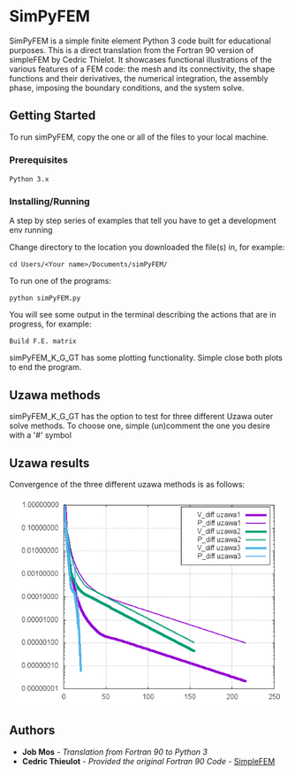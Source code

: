 # SimPyFEM

SimPyFEM is a simple finite element Python 3 code built for educational purposes. 
This is a direct translation from the Fortran 90 version of simpleFEM by Cedric Thielot.
It showcases functional illustrations of the various features of a FEM code: the mesh and its connectivity, the shape functions and their derivatives, the numerical integration, the assembly phase, imposing the boundary conditions, and the system solve. 

## Getting Started

To run simPyFEM, copy the one or all of the files to your local machine.

### Prerequisites

```
Python 3.x
```

### Installing/Running

A step by step series of examples that tell you have to get a development env running

Change directory to the location you downloaded the file(s) in, for example: 

```
cd Users/<Your name>/Documents/simPyFEM/
```

To run one of the programs:

```
python simPyFEM.py
```

You will see some output in the terminal describing the actions that are in progress, for example:

```
Build F.E. matrix
```

simPyFEM\_K\_G\_GT has some plotting functionality. Simple close both plots to end the program.

## Uzawa methods

simPyFEM\_K\_G\_GT has the option to test for three different Uzawa outer solve methods.
To choose one, simple (un)comment the one you desire with a '#' symbol

## Uzawa results

Convergence of the three different uzawa methods is as follows:

![alt text](https://github.com/jobmos/simPyFEM/blob/master/uzawa_convergence.png)

## Authors

* **Job Mos** - *Translation from Fortran 90 to Python 3*
* **Cedric Thieulot** - *Provided the original Fortran 90 Code* - [SimpleFEM](https://github.com/cedrict/simpleFEM)

